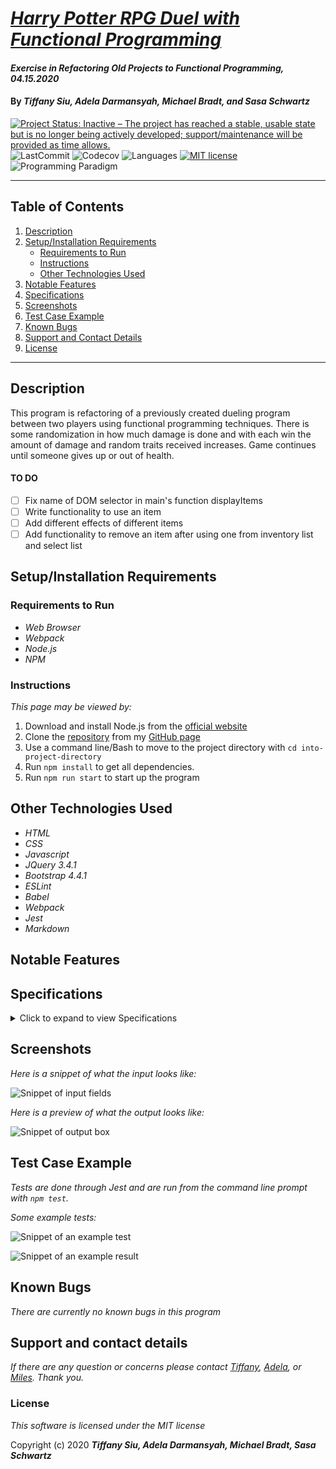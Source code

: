 # _[Harry Potter RPG Duel with Functional Programming](https://github.com/TSiu88/harry-potter-rpg-functional)_

#### _Exercise in Refactoring Old Projects to Functional Programming, 04.15.2020_

#### By _**Tiffany Siu, Adela Darmansyah, Michael Bradt, and Sasa Schwartz**_

<!-- <a href="https://github.com/TSiu88/harry-potter-rpg-functional/graphs/contributors">
  <img src="https://contributors-img.web.app/image?repo=TSiu88/harry-potter-rpg-functional" />
</a>

Made with [contributors-img](https://contributors-img.web.app). -->

[![Project Status: Inactive – The project has reached a stable, usable state but is no longer being actively developed; support/maintenance will be provided as time allows.](https://www.repostatus.org/badges/latest/inactive.svg)](https://www.repostatus.org/#inactive)
![LastCommit](https://img.shields.io/github/last-commit/tsiu88/harry-potter-rpg-functional)
![Codecov](https://img.shields.io/codecov/c/gh/TSiu88/harry-potter-rpg-functional)
![Languages](https://img.shields.io/github/languages/top/tsiu88/harry-potter-rpg-functional)
[![MIT license](https://img.shields.io/badge/License-MIT-orange.svg)](https://lbesson.mit-license.org/)
![Programming Paradigm](https://img.shields.io/badge/Programming%20paradigm-functional-lightgrey)

---
## Table of Contents
1. [Description](#description)
2. [Setup/Installation Requirements](#setup/installation-requirements)
    - [Requirements to Run](#requirements-to-run)
    - [Instructions](#instructions)
    - [Other Technologies Used](#other-technologies-used)
3. [Notable Features](#notable-features)
4. [Specifications](#specifications)
5. [Screenshots](#screenshots)
6. [Test Case Example](#test-case-example)
7. [Known Bugs](#known-bugs)
8. [Support and Contact Details](#support-and-contact-details)
9. [License](#license)
---

## Description

This program is refactoring of a previously created dueling program between two players using functional programming techniques.  There is some randomization in how much damage is done and with each win the amount of damage and random traits received increases.  Game continues until someone gives up or out of health.

#### TO DO
- [ ] Fix name of DOM selector in main's function displayItems
- [ ] Write functionality to use an item
- [ ] Add different effects of different items
- [ ] Add functionality to remove an item after using one from inventory list and select list

## Setup/Installation Requirements

### Requirements to Run
* _Web Browser_
* _Webpack_
* _Node.js_
* _NPM_

### Instructions

*This page may be viewed by:*

1. Download and install Node.js from the [official website](https://nodejs.org/en/download/)
2. Clone the [repository](https://github.com/TSiu88/harry-potter-rpg-functional.git) from my [GitHub page](https://github.com/TSiu88)
3. Use a command line/Bash to move to the project directory with `cd into-project-directory`
4. Run `npm install` to get all dependencies. 
5. Run `npm run start` to start up the program

## Other Technologies Used

* _HTML_
* _CSS_
* _Javascript_
* _JQuery 3.4.1_
* _Bootstrap 4.4.1_
* _ESLint_
* _Babel_
* _Webpack_
* _Jest_
* _Markdown_

## Notable Features
<!-- _features that make project stand out_ -->

## Specifications

<details>
  <summary>Click to expand to view Specifications</summary>

| Specification | Input | Output |
| :-------------     | :------------- | :------------- |
| The program displays start screen with ability to pick names, house, and gender | Application start | Start screen displayed |
| The program displays picture depending on gender, name, house, and personality randomly from list for house | Start game | Display player stats and button to start dueling |
| The players begin taking turns in attacking with chance to hit or miss, causing hp of defender to decrease by the attacker's level | Player 1 level = 1, Player 1 = spell hits | Player 2 = hp decreases by 1 |
| When player is lower leveled than the other, there is a random chance of doing one more damage point than normal | Player 1 level = 2, Player 2 level = 3 | Player 1 = has random chance of doing 0, 2, or 3 damage to Player 2 |
| When one player has less than or equal to 0 hp, the other player is declared the winner and levels up | Player 2 = 0 hp | Player 1 = winner, Player 1 level increased to 2 |
| If new level after leveling up is a multiple of 3, there's a chance of gaining a new personality trait | Player 1 leveled up to level 3 | Player 1 traits = "determined", Random trait that might add = "brave", so new Player 1's traits = ["determined", "brave"] |
| If new level after leveling up is a multiple of 3 and new random trait to try to add is the same as what the player already has, no new trait is added | Player 1 leveled up to level 3 | Player 1 traits = "determined", Random trait that might add = "determined", so new Player 1's traits unchanged and only = "determined" |
| If new level after leveling up is a multiple of 5, there's a chance of gaining a new inventory item | Player 1 leveled up to level 10 | Player 1 inventory = "feather", Random item that might add = "pepperup potion", so new Player 1's items = ["feather", "pepperup potion"] |
| If new level after leveling up is a multiple of 5, and new random item to try to add is the same as what the player already has, no new item is added | Player 1 leveled up to level 10 | Player 1 inventory = "feather", Random item that might add = "feather", so new Player 1's items unchanged and only = "feather" |

</details>

## Screenshots

_Here is a snippet of what the input looks like:_

![Snippet of input fields](src/img/snippet1.png)

_Here is a preview of what the output looks like:_

![Snippet of output box](src/img/snippet2.png)

## Test Case Example
_Tests are done through Jest and are run from the command line prompt with `npm test`._

_Some example tests:_

![Snippet of an example test](src/img/test1.png)

![Snippet of an example result](src/img/test2.png)

## Known Bugs

_There are currently no known bugs in this program_

## Support and contact details

_If there are any question or concerns please contact  [Tiffany](mailto:tsiu88@gmail.com), [Adela](mailto:adela.yohana@gmail.com), or [Miles](smbradtmichael@gmail.com). Thank you._

### License

*This software is licensed under the MIT license*

Copyright (c) 2020 **_Tiffany Siu, Adela Darmansyah, Michael Bradt, Sasa Schwartz_**

